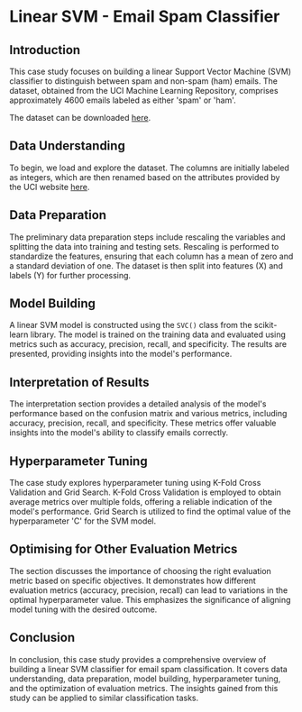 # Linear SVM - Email Spam Classifier

## Introduction

This case study focuses on building a linear Support Vector Machine (SVM) classifier to distinguish between spam and non-spam (ham) emails. The dataset, obtained from the UCI Machine Learning Repository, comprises approximately 4600 emails labeled as either 'spam' or 'ham'. 

The dataset can be downloaded [here](https://archive.ics.uci.edu/ml/datasets/spambase).

## Data Understanding

To begin, we load and explore the dataset. The columns are initially labeled as integers, which are then renamed based on the attributes provided by the UCI website [here](https://archive.ics.uci.edu/ml/machine-learning-databases/spambase/spambase.names).

## Data Preparation

The preliminary data preparation steps include rescaling the variables and splitting the data into training and testing sets. Rescaling is performed to standardize the features, ensuring that each column has a mean of zero and a standard deviation of one. The dataset is then split into features (X) and labels (Y) for further processing.

## Model Building

A linear SVM model is constructed using the `SVC()` class from the scikit-learn library. The model is trained on the training data and evaluated using metrics such as accuracy, precision, recall, and specificity. The results are presented, providing insights into the model's performance.

## Interpretation of Results

The interpretation section provides a detailed analysis of the model's performance based on the confusion matrix and various metrics, including accuracy, precision, recall, and specificity. These metrics offer valuable insights into the model's ability to classify emails correctly.

## Hyperparameter Tuning

The case study explores hyperparameter tuning using K-Fold Cross Validation and Grid Search. K-Fold Cross Validation is employed to obtain average metrics over multiple folds, offering a reliable indication of the model's performance. Grid Search is utilized to find the optimal value of the hyperparameter 'C' for the SVM model.

## Optimising for Other Evaluation Metrics

The section discusses the importance of choosing the right evaluation metric based on specific objectives. It demonstrates how different evaluation metrics (accuracy, precision, recall) can lead to variations in the optimal hyperparameter value. This emphasizes the significance of aligning model tuning with the desired outcome.

## Conclusion

In conclusion, this case study provides a comprehensive overview of building a linear SVM classifier for email spam classification. It covers data understanding, data preparation, model building, hyperparameter tuning, and the optimization of evaluation metrics. The insights gained from this study can be applied to similar classification tasks.
